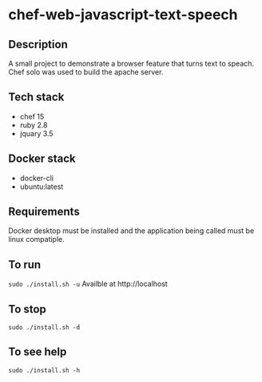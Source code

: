 # chef-web-javascript-text-speech

## Description
A small project to demonstrate a browser
feature that turns text to speach. Chef solo
was used to build the apache server.

## Tech stack
- chef 15
- ruby 2.8
- jquary 3.5

## Docker stack
- docker-cli
- ubuntu:latest

## Requirements
Docker desktop must be installed and the application
being called must be linux compatiple.

## To run
`sudo ./install.sh -u`
Availble at http://localhost

## To stop
`sudo ./install.sh -d`

## To see help
`sudo ./install.sh -h`

